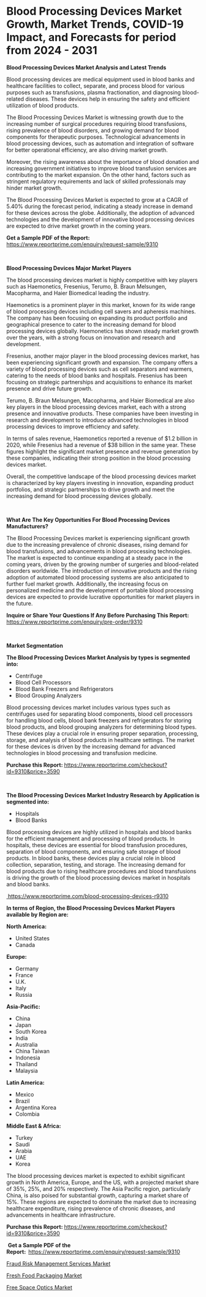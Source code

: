 <p><h1>Blood Processing Devices Market Growth, Market Trends, COVID-19 Impact, and Forecasts for period from 2024 - 2031</h1></p><p><strong>Blood Processing Devices Market Analysis and Latest Trends</strong></p>
<p><p>Blood processing devices are medical equipment used in blood banks and healthcare facilities to collect, separate, and process blood for various purposes such as transfusions, plasma fractionation, and diagnosing blood-related diseases. These devices help in ensuring the safety and efficient utilization of blood products.</p><p>The Blood Processing Devices Market is witnessing growth due to the increasing number of surgical procedures requiring blood transfusions, rising prevalence of blood disorders, and growing demand for blood components for therapeutic purposes. Technological advancements in blood processing devices, such as automation and integration of software for better operational efficiency, are also driving market growth.</p><p>Moreover, the rising awareness about the importance of blood donation and increasing government initiatives to improve blood transfusion services are contributing to the market expansion. On the other hand, factors such as stringent regulatory requirements and lack of skilled professionals may hinder market growth.</p><p>The Blood Processing Devices Market is expected to grow at a CAGR of 5.40% during the forecast period, indicating a steady increase in demand for these devices across the globe. Additionally, the adoption of advanced technologies and the development of innovative blood processing devices are expected to drive market growth in the coming years.</p></p>
<p><strong>Get a Sample PDF of the Report:&nbsp;</strong> <a href="https://www.reportprime.com/enquiry/request-sample/9310">https://www.reportprime.com/enquiry/request-sample/9310</a></p>
<p>&nbsp;</p>
<p><strong>Blood Processing Devices Major Market Players</strong></p>
<p><p>The blood processing devices market is highly competitive with key players such as Haemonetics, Fresenius, Terumo, B. Braun Melsungen, Macopharma, and Haier Biomedical leading the industry. </p><p>Haemonetics is a prominent player in this market, known for its wide range of blood processing devices including cell savers and apheresis machines. The company has been focusing on expanding its product portfolio and geographical presence to cater to the increasing demand for blood processing devices globally. Haemonetics has shown steady market growth over the years, with a strong focus on innovation and research and development.</p><p>Fresenius, another major player in the blood processing devices market, has been experiencing significant growth and expansion. The company offers a variety of blood processing devices such as cell separators and warmers, catering to the needs of blood banks and hospitals. Fresenius has been focusing on strategic partnerships and acquisitions to enhance its market presence and drive future growth.</p><p>Terumo, B. Braun Melsungen, Macopharma, and Haier Biomedical are also key players in the blood processing devices market, each with a strong presence and innovative products. These companies have been investing in research and development to introduce advanced technologies in blood processing devices to improve efficiency and safety.</p><p>In terms of sales revenue, Haemonetics reported a revenue of $1.2 billion in 2020, while Fresenius had a revenue of $38 billion in the same year. These figures highlight the significant market presence and revenue generation by these companies, indicating their strong position in the blood processing devices market.</p><p>Overall, the competitive landscape of the blood processing devices market is characterized by key players investing in innovation, expanding product portfolios, and strategic partnerships to drive growth and meet the increasing demand for blood processing devices globally.</p></p>
<p>&nbsp;</p>
<p><strong>What Are The Key Opportunities For Blood Processing Devices Manufacturers?</strong></p>
<p><p>The Blood Processing Devices market is experiencing significant growth due to the increasing prevalence of chronic diseases, rising demand for blood transfusions, and advancements in blood processing technologies. The market is expected to continue expanding at a steady pace in the coming years, driven by the growing number of surgeries and blood-related disorders worldwide. The introduction of innovative products and the rising adoption of automated blood processing systems are also anticipated to further fuel market growth. Additionally, the increasing focus on personalized medicine and the development of portable blood processing devices are expected to provide lucrative opportunities for market players in the future.</p></p>
<p><strong>Inquire or Share Your Questions If Any Before Purchasing This Report:</strong> <a href="https://www.reportprime.com/enquiry/pre-order/9310">https://www.reportprime.com/enquiry/pre-order/9310</a></p>
<p>&nbsp;</p>
<p><strong>Market Segmentation</strong></p>
<p><strong>The Blood Processing Devices Market Analysis by types is segmented into:</strong></p>
<p><ul><li>Centrifuge</li><li>Blood Cell Processors</li><li>Blood Bank Freezers and Refrigerators</li><li>Blood Grouping Analyzers</li></ul></p>
<p><p>Blood processing devices market includes various types such as centrifuges used for separating blood components, blood cell processors for handling blood cells, blood bank freezers and refrigerators for storing blood products, and blood grouping analyzers for determining blood types. These devices play a crucial role in ensuring proper separation, processing, storage, and analysis of blood products in healthcare settings. The market for these devices is driven by the increasing demand for advanced technologies in blood processing and transfusion medicine.</p></p>
<p><strong>Purchase this Report:&nbsp;</strong><a href="https://www.reportprime.com/checkout?id=9310&price=3590">https://www.reportprime.com/checkout?id=9310&price=3590</a></p>
<p>&nbsp;</p>
<p><strong>The Blood Processing Devices Market Industry Research by Application is segmented into:</strong></p>
<p><ul><li>Hospitals</li><li>Blood Banks</li></ul></p>
<p><p>Blood processing devices are highly utilized in hospitals and blood banks for the efficient management and processing of blood products. In hospitals, these devices are essential for blood transfusion procedures, separation of blood components, and ensuring safe storage of blood products. In blood banks, these devices play a crucial role in blood collection, separation, testing, and storage. The increasing demand for blood products due to rising healthcare procedures and blood transfusions is driving the growth of the blood processing devices market in hospitals and blood banks.</p></p>
<p><a href="https://www.reportprime.com/blood-processing-devices-r9310">&nbsp;https://www.reportprime.com/blood-processing-devices-r9310</a></p>
<p><strong>In terms of Region, the Blood Processing Devices Market Players available by Region are:</strong></p>
<p>
    <p> <strong> North America: </strong>
        <ul>
            <li>United States</li>
            <li>Canada</li>
        </ul>
        </p> 
    <p> <strong> Europe: </strong>
        <ul>
            <li>Germany</li>
            <li>France</li>
            <li>U.K.</li>
            <li>Italy</li>
            <li>Russia</li>
        </ul>
        </p> 
    <p> <strong> Asia-Pacific: </strong>
        <ul>
            <li>China</li>
            <li>Japan</li>
            <li>South Korea</li>
            <li>India</li>
            <li>Australia</li>
            <li>China Taiwan</li>
            <li>Indonesia</li>
            <li>Thailand</li>
            <li>Malaysia</li>
        </ul>
        </p> 
    <p> <strong> Latin America: </strong>
        <ul>
            <li>Mexico</li>
            <li>Brazil</li>
            <li>Argentina Korea</li>
            <li>Colombia</li>
        </ul>
        </p> 
    <p> <strong> Middle East & Africa: </strong>
        <ul>
            <li>Turkey</li>
            <li>Saudi</li>
            <li>Arabia</li>
            <li>UAE</li>
            <li>Korea</li>
        </ul>
    </p>
    </p>
<p><p>The blood processing devices market is expected to exhibit significant growth in North America, Europe, and the US, with a projected market share of 35%, 25%, and 20% respectively. The Asia Pacific region, particularly China, is also poised for substantial growth, capturing a market share of 15%. These regions are expected to dominate the market due to increasing healthcare expenditure, rising prevalence of chronic diseases, and advancements in healthcare infrastructure.</p></p>
<p><strong>Purchase this Report: </strong><a href="https://www.reportprime.com/checkout?id=9310&price=3590">https://www.reportprime.com/checkout?id=9310&price=3590</a></p>
<p>&nbsp;<strong>Get a Sample PDF of the Report:&nbsp;&nbsp;</strong><a href="https://www.reportprime.com/enquiry/request-sample/9310">https://www.reportprime.com/enquiry/request-sample/9310</a></p>
<p><strong></strong></p>
<p><p><a href="https://view.publitas.com/reportprime-1/global-fraud-risk-management-services-market-trends-insights-into-growth-opportunities-and-challenges-forecasted-from-2024-to-2031/">Fraud Risk Management Services Market</a></p><p><a href="https://view.publitas.com/reportprime-1/navigating-the-global-fresh-food-packaging-market-landscape-trends-forecasts-and-impact-analysis-2024-2031-covered-in-132-pages/">Fresh Food Packaging Market</a></p><p><a href="https://view.publitas.com/reportprime-1/deep-dive-into-the-free-space-optics-market-itstrends-market-segmentation-and-competitive-analysis/">Free Space Optics Market</a></p></p>